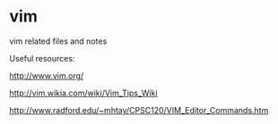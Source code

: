 # vim
vim related files and notes  

Useful resources:  

http://www.vim.org/  

http://vim.wikia.com/wiki/Vim_Tips_Wiki  

http://www.radford.edu/~mhtay/CPSC120/VIM_Editor_Commands.htm  
